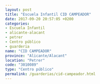 ```yaml
---
layout: post
title: "Escuela Infantil CID CAMPEADOR"
date: 2017-09-20 20:57:05 +0200
categories:
- Escuela Infantil
- alicante-alacant
- petrer
- Centro público
- guarderia
name: "CID CAMPEADOR"
province: "Alicante/Alacant"
location: "Petrer"
code: "3010089"
type: "Centro público"
permalink: /guarderias/cid-campeador.html
---
```


